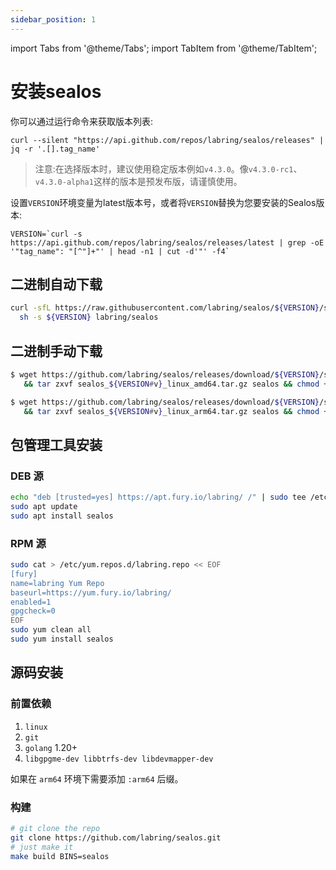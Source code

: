 ```yaml
---
sidebar_position: 1
---
```


import Tabs from '@theme/Tabs';
import TabItem from '@theme/TabItem';

# 安装sealos

你可以通过运行命令来获取版本列表:

```shell
curl --silent "https://api.github.com/repos/labring/sealos/releases" | jq -r '.[].tag_name'
```

> 注意:在选择版本时，建议使用稳定版本例如`v4.3.0`。像`v4.3.0-rc1`、`v4.3.0-alpha1`这样的版本是预发布版，请谨慎使用。

设置`VERSION`环境变量为latest版本号，或者将`VERSION`替换为您要安装的Sealos版本:

```shell
VERSION=`curl -s https://api.github.com/repos/labring/sealos/releases/latest | grep -oE '"tag_name": "[^"]+"' | head -n1 | cut -d'"' -f4`
```

## 二进制自动下载

```bash
curl -sfL https://raw.githubusercontent.com/labring/sealos/${VERSION}/scripts/install.sh |
  sh -s ${VERSION} labring/sealos

```

## 二进制手动下载

<Tabs groupId="arch">
  <TabItem value="amd64" label="amd64" default>

```bash
$ wget https://github.com/labring/sealos/releases/download/${VERSION}/sealos_${VERSION#v}_linux_amd64.tar.gz \
   && tar zxvf sealos_${VERSION#v}_linux_amd64.tar.gz sealos && chmod +x sealos && mv sealos /usr/bin
```

  </TabItem>
  <TabItem value="arm64" label="arm64">

```bash
$ wget https://github.com/labring/sealos/releases/download/${VERSION}/sealos_${VERSION#v}_linux_arm64.tar.gz \
   && tar zxvf sealos_${VERSION#v}_linux_arm64.tar.gz sealos && chmod +x sealos && mv sealos /usr/bin
```

  </TabItem>
</Tabs>

## 包管理工具安装

### DEB 源

```bash
echo "deb [trusted=yes] https://apt.fury.io/labring/ /" | sudo tee /etc/apt/sources.list.d/labring.list
sudo apt update
sudo apt install sealos
```

### RPM 源

```bash
sudo cat > /etc/yum.repos.d/labring.repo << EOF
[fury]
name=labring Yum Repo
baseurl=https://yum.fury.io/labring/
enabled=1
gpgcheck=0
EOF
sudo yum clean all
sudo yum install sealos
```

## 源码安装

### 前置依赖
1. `linux`
2. `git`  
3. `golang` 1.20+  
4. `libgpgme-dev libbtrfs-dev libdevmapper-dev`

如果在 `arm64` 环境下需要添加 `:arm64` 后缀。

### 构建

```bash
# git clone the repo
git clone https://github.com/labring/sealos.git
# just make it
make build BINS=sealos
```

